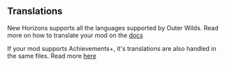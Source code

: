 ## Translations

New Horizons supports all the languages supported by Outer Wilds. Read more on how to translate your mod on the [docs](https://nh.outerwildsmods.com/guides/translation/)

If your mod supports Achievements+, it's translations are also handled in the same files. Read more [here](https://outerwildsmods.com/mods/achievements/)